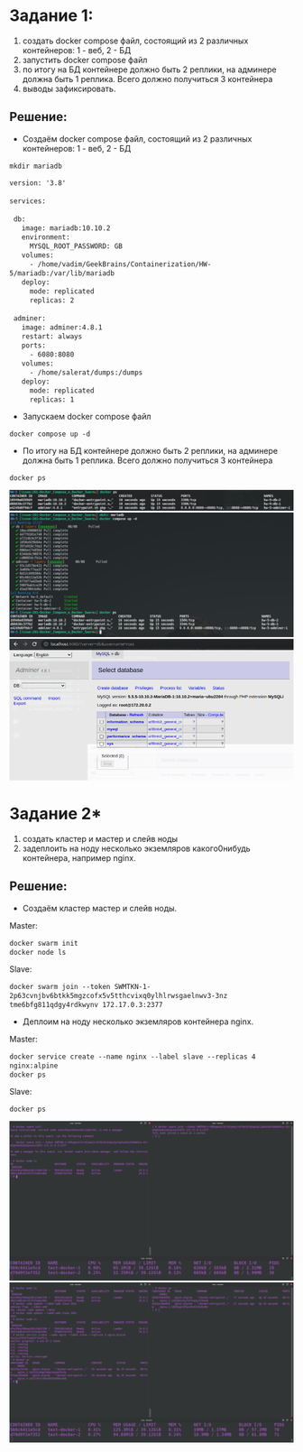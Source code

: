 # Задание 1:
1) создать docker compose файл, состоящий из 2 различных контейнеров: 1 - веб, 2 - БД
2) запустить docker compose файл
3) по итогу на БД контейнере должно быть 2 реплики, на админере должна быть 1 реплика. Всего должно получиться 3 контейнера
4) выводы зафиксировать.

 ## Решение:
 - Создаём docker compose файл, состоящий из 2 различных контейнеров: 1 - веб, 2 - БД
 ```
 mkdir mariadb
 ```
 ```
 version: '3.8'

services:

  db:
    image: mariadb:10.10.2
    environment:
      MYSQL_ROOT_PASSWORD: GB
    volumes:
      - /home/vadim/GeekBrains/Containerization/HW-5/mariadb:/var/lib/mariadb
    deploy:
      mode: replicated
      replicas: 2

  adminer:
    image: adminer:4.8.1
    restart: always
    ports:
      - 6080:8080
    volumes:
      - /home/salerat/dumps:/dumps
    deploy:
      mode: replicated
      replicas: 1
```
- Запускаем docker compose файл
```
docker compose up -d
```
- По итогу на БД контейнере должно быть 2 реплики, на админере должна быть 1 реплика. Всего должно получиться 3 контейнера
```
docker ps
```
![](1.png)
![](2.png)
![](3.png)

# Задание 2*
1) создать кластер и мастер и слейв ноды
2) задеплоить на ноду несколько экземляров какого0нибудь контейнера, например nginx.

## Решение:

- Создаём кластер мастер и слейв ноды.

Master:
```
docker swarm init
docker node ls
```
Slave:
```
docker swarm join --token SWMTKN-1-2p63cvnjbv6btkk5mgzcofx5v5tthcvixq0ylhlrwsgaelnwv3-3nz
tme6bfg811qdgy4rdkwynv 172.17.0.3:2377
```
- Деплоим на ноду несколько экземляров контейнера nginx.

Master:
```
docker service create --name nginx --label slave --replicas 4 nginx:alpine
docker ps
```
Slave:
```
docker ps
```
![](4.png)
![](5.png)
    
